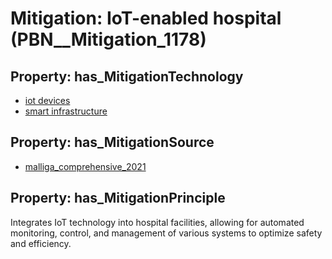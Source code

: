 # Mitigation: __IoT-enabled hospital__ (PBN__Mitigation_1178)

## Property: has_MitigationTechnology

* [iot devices](../Technology/PBN__Technology_96)
* [smart infrastructure](../Technology/PBN__Technology_3709)

## Property: has_MitigationSource

* [malliga_comprehensive_2021](../Article/PBN__Article_35)

## Property: has_MitigationPrinciple

Integrates IoT technology into hospital facilities, allowing for automated monitoring, control, and management of various systems to optimize safety and efficiency.

